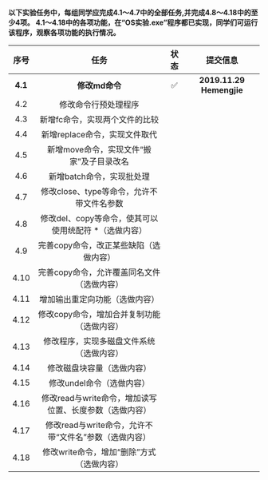 **以下实验任务中，每组同学应完成4.1～4.7中的全部任务,并完成4.8～4.18中的至少4项。
4.1～4.18中的各项功能，在“OS实验.exe”程序都已实现，同学们可运行该程序，观察各项功能的执行情况。**


序号|任务|状态|提交信息
:-:|:-:|:-:|:-:
**4.1**|**修改md命令**|✅|**2019.11.29 Hemengjie**
4.2 |修改命令行预处理程序|
4.3 |新增fc命令，实现两个文件的比较|
4.4 |新增replace命令，实现文件取代|
4.5 |新增move命令，实现文件“搬家”及子目录改名|
4.6 |新增batch命令，实现批处理|
4.7 |修改close、type等命令，允许不带文件名参数|
4.8 |修改del、copy等命令，使其可以使用统配符 *（选做内容）|
4.9 |完善copy命令，改正某些缺陷（选做内容）|
4.10 |完善copy命令，允许覆盖同名文件（选做内容）|
4.11 |增加输出重定向功能（选做内容）|
4.12 |修改copy命令，增加合并复制功能（选做内容）|
4.13 |修改程序，实现多磁盘文件系统（选做内容）|
4.14 |修改磁盘块容量（选做内容）|
4.15 |修改undel命令（选做内容）|
4.16 |修改read与write命令，增加读写位置、长度参数（选做内容）|
4.17 |修改read与write命令，允许不带“文件名”参数（选做内容）|
4.18 |修改write命令，增加“删除”方式（选做内容）|
